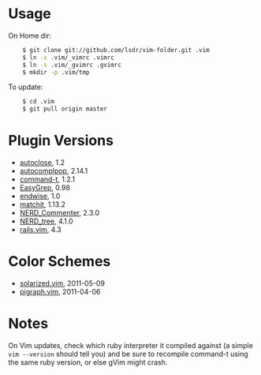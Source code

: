 # Usage

On Home dir:

```sh
    $ git clone git://github.com/lsdr/vim-folder.git .vim  
    $ ln -s .vim/_vimrc .vimrc  
    $ ln -s .vim/_gvimrc .gvimrc  
    $ mkdir -p .vim/tmp  
```

To update:

```sh
    $ cd .vim
    $ git pull origin master
```

# Plugin Versions

* [autoclose](http://www.vim.org/scripts/script.php?script_id=1849), 1.2
* [autocomplpop](http://www.vim.org/scripts/script.php?script_id=1879), 2.14.1
* [command-t](http://www.vim.org/scripts/script.php?script_id=3025), 1.2.1
* [EasyGrep](http://www.vim.org/scripts/script.php?script_id=2438), 0.98
* [endwise](http://www.vim.org/scripts/script.php?script_id=2386), 1.0
* [matchit](http://www.vim.org/scripts/script.php?script_id=39), 1.13.2
* [NERD_Commenter](http://www.vim.org/scripts/script.php?script_id=1218), 2.3.0
* [NERD_tree](http://www.vim.org/scripts/script.php?script_id=1658), 4.1.0
* [rails.vim](http://www.vim.org/scripts/script.php?script_id=1567), 4.3

# Color Schemes

* [solarized.vim](https://github.com/altercation/solarized/raw/master/vim-colors-solarized/colors/solarized.vim), 2011-05-09
* [pigraph.vim](https://raw.github.com/fmeyer/vim-pigraph/master/colors/pigraph.vim), 2011-04-06

# Notes

On Vim updates, check which ruby interpreter it compiled against (a simple `vim --version`
should tell you) and be sure to recompile command-t using the same ruby version,
or else gVim might crash.

